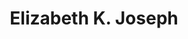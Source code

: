 ---
avatar: /images/people/elizabethkjoseph.jpg
avatar_small: /images/people/elizabethkjoseph_small.jpg
bio: Elizabeth K. Joseph is a Developer Advocate at IBM focused on IBM Z (mainframes!).
  Previously, she spent time working on Apache Mesos, and four years as a systems
  engineer on the OpenStack Infrastructure team and six years on the Ubuntu Community
  Council and has held various roles in the Ubuntu community and is the co-author
  of The Official Ubuntu Book, 8th and 9th Editions. At home in San Francisco, she
  sits on the Board of Directors for Partimus.org, a non-profit in the Bay Area providing
  Linux-based computers to schools in need.
homepage: https://princessleia.com/
instagram: null
linkedin: null
title: Elizabeth K. Joseph
twitter: https://twitter.com/pleia2
type: guest
username: elizabethkjoseph
youtube: null
---